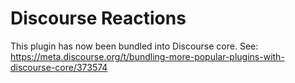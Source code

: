 # Discourse Reactions

This plugin has now been bundled into Discourse core. See: https://meta.discourse.org/t/bundling-more-popular-plugins-with-discourse-core/373574
